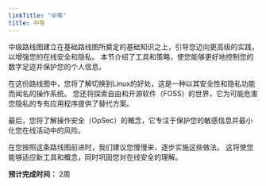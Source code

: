 ```yaml
---
linkTitle: "中等"
title: 中等
---
```

中级路线图建立在基础路线图所奠定的基础知识之上，引导您迈向更高级的实践，以增强您的在线安全和隐私。 本节介绍了工具和策略，使您能够更好地控制您的数字足迹并保护您的个人信息。

在这份路线图中，您将了解切换到Linux的好处，这是一种以其安全性和隐私功能而闻名的操作系统。 您还将探索自由和开源软件（FOSS）的世界，它为可能危害您隐私的专有应用程序提供了替代方案。

最后，您将了解操作安全（OpSec）的概念，它专注于保护您的敏感信息并最小化您在线活动中的风险。

在您按照这条路线图前进时，我们建议您慢慢来，逐步实施这些做法。 这将使您能够适应新工具和概念，同时巩固您对在线安全的理解。

**预计完成时间：** 2周